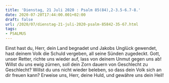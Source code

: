 ```yaml
---
title: 'Dienstag, 21 Juli 2020 : Psalm 85(84),2-3.5-6.7-8.'
date: 2020-07-20T17:44:00.001+02:00
draft: false
url: /2020/07/dienstag-21-juli-2020-psalm-85842-35-67.html
tags: 
- PSALMUS
---
```


Einst hast du, Herr, dein Land begnadet und Jakobs Unglück gewendet, hast deinem Volk die Schuld vergeben, all seine Sünden zugedeckt. Gott, unser Retter, richte uns wieder auf, lass von deinem Unmut gegen uns ab! Willst du uns ewig zürnen, soll dein Zorn dauern von Geschlecht zu Geschlecht? Willst du uns nicht wieder beleben, so dass dein Volk sich an dir freuen kann? Erweise uns, Herr, deine Huld, und gewähre uns dein Heil!